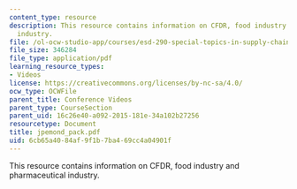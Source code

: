 ```yaml
---
content_type: resource
description: This resource contains information on CFDR, food industry and pharmaceutical
  industry.
file: /ol-ocw-studio-app/courses/esd-290-special-topics-in-supply-chain-management-spring-2005/6cb65a4084af9f1b7ba469cc4a04901f_jpemond_pack.pdf
file_size: 346284
file_type: application/pdf
learning_resource_types:
- Videos
license: https://creativecommons.org/licenses/by-nc-sa/4.0/
ocw_type: OCWFile
parent_title: Conference Videos
parent_type: CourseSection
parent_uid: 16c26e40-a092-2015-181e-34a102b27256
resourcetype: Document
title: jpemond_pack.pdf
uid: 6cb65a40-84af-9f1b-7ba4-69cc4a04901f
---
```

This resource contains information on CFDR, food industry and pharmaceutical industry.
